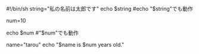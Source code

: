 #!/bin/sh
string="私の名前は太郎です"
echo $string   #echo "$string"でも動作

num=10

echo $num   #"$num"でも動作

name="tarou"
echo "$name is $num years old."
